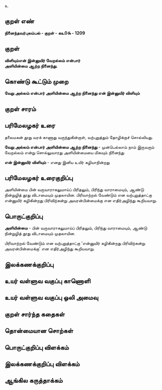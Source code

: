 உ

## குறள் எண் 

**நினைந்தவர்புலம்பல் - குறள் - கஉ0௯ - 1209**

## குறள் 

**விளியும்என் இன்னுயிர் வேறல்லம் என்பார்  
அளியின்மை ஆற்ற நினைந்து.**

## கொண்டு கூட்டும் முறை

**வேறு அல்லம் என்பார் அளியின்மை ஆற்ற நினைந்து என் இன்னுயிர் விளியும்**

## குறள் சாரம் 


## பரிமேலழகர் உரை

தலைமகன் தூது வரக் காணாது வருந்துகின்றாள், வற்புறுத்தும் தோழிக்குச் சொல்லியது. 

**வேறு அல்லம் என்பார் அளியின்மை ஆற்ற நினைந்து** - முன்பெல்லாம் நாம் இருவரும் வேறல்லம் என்று சொல்லுவாரது அளியின்மையை மிகவும் நினைந்து 

**என் இன்னுயிர் விளியும்** - எனது இனிய உயிர் கழியாநின்றது

## பரிமேலழகர் உரைகுறிப்பு   

அளியின்மை பின் வருவாராகலுமாய்ப் பிரிதலும், பிரிந்து வாராமையும், ஆண்டு நின்றுழித் தூது விடாமையும் முதலாயின. பிரிவாற்றல் வேண்டும் என வற்புறுத்தாட்கு என்னுயிர் கழிகின்றது பிரிவிற்கன்று அவரன்பின்மைக்கு என எதிர்அழிந்து கூறியவாறு. 

## பொருட்குறிப்பு 

**அளியின்மை** - பின் வருவாராகலுமாய்ப் பிரிதலும், பிரிந்து வாராமையும், ஆண்டு நின்றுழித் தூது விடாமையும் முதலாயின. 

பிரிவாற்றல் வேண்டும் என வற்புறுத்தாட்கு 'என்னுயிர் கழிகின்றது பிரிவிற்கன்று அவரன்பின்மைக்கு' என எதிர்அழிந்து கூறியவாறு.

## இலக்கணக்குறிப்பு  


## உயர் வள்ளுவ வகுப்பு காணொளி


## உயர் வள்ளுவ வகுப்பு ஒலி அமைவு 

 
## குறள் சார்ந்த கதைகள் 


## தொன்மையான சொற்கள்


## பொருட்குறிப்பு விளக்கம்


## இலக்கணக்குறிப்பு விளக்கம்


## ஆங்கில கருத்தாக்கம் 



